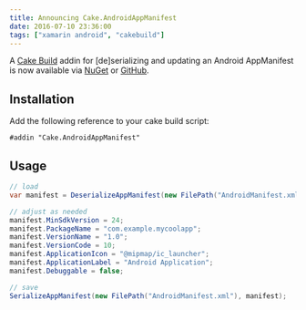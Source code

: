 ```yaml
---
title: Announcing Cake.AndroidAppManifest
date: 2016-07-10 23:36:00
tags: ["xamarin android", "cakebuild"]
---
```


A [Cake Build](https://www.dotnetfoundation.org/blog/cake-welcome) addin for [de]serializing and updating an Android AppManifest is now available via [NuGet](https://www.nuget.org/packages/Cake.AndroidAppManifest/) or [GitHub](https://github.com/ghuntley/Cake.AndroidAppManifest/).

## Installation

Add the following reference to your cake build script:

```
#addin "Cake.AndroidAppManifest"
```

## Usage

```csharp
// load
var manifest = DeserializeAppManifest(new FilePath("AndroidManifest.xml"));

// adjust as needed
manifest.MinSdkVersion = 24;
manifest.PackageName = "com.example.mycoolapp";
manifest.VersionName = "1.0";
manifest.VersionCode = 10;
manifest.ApplicationIcon = "@mipmap/ic_launcher";
manifest.ApplicationLabel = "Android Application";
manifest.Debuggable = false;

// save
SerializeAppManifest(new FilePath("AndroidManifest.xml"), manifest);
```
